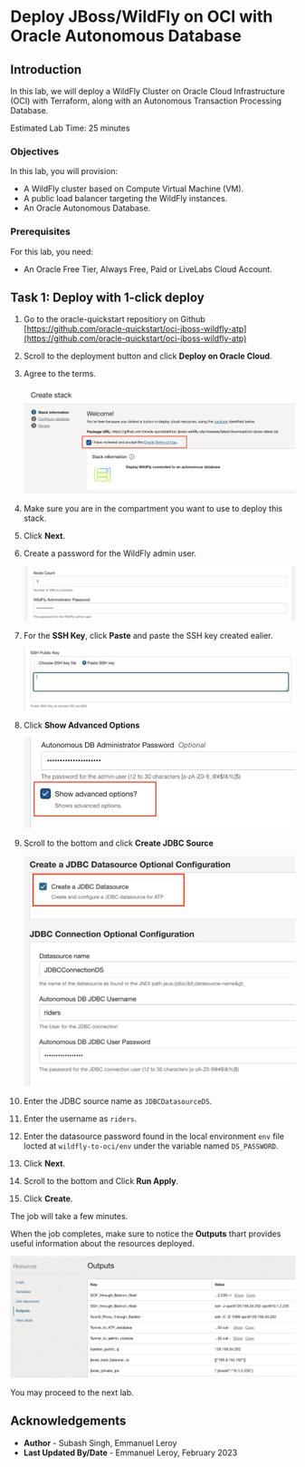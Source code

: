 # Deploy JBoss/WildFly on OCI with Oracle Autonomous Database

## Introduction

In this lab, we will deploy a WildFly Cluster on Oracle Cloud Infrastructure (OCI) with Terraform, along with an Autonomous Transaction Processing Database.

Estimated Lab Time: 25 minutes

### Objectives

In this lab, you will provision:
* A WildFly cluster based on Compute Virtual Machine (VM).
* A public load balancer targeting the WildFly instances.
* An Oracle Autonomous Database.

### Prerequisites

For this lab, you need:

* An Oracle Free Tier, Always Free, Paid or LiveLabs Cloud Account.


## Task 1: Deploy with 1-click deploy

1. Go to the oracle-quickstart repositiory on Github [https://github.com/oracle-quickstart/oci-jboss-wildfly-atp](https://github.com/oracle-quickstart/oci-jboss-wildfly-atp)

2. Scroll to the deployment button and click **Deploy on Oracle Cloud**.

3. Agree to the terms.

    ![./images/terms.png](./images/terms.png)

4. Make sure you are in the compartment you want to use to deploy this stack.

5. Click **Next**.

6. Create a password for the WildFly admin user.

    ![./images/admin-password.png](./images/admin-password.png)

7. For the **SSH Key**, click **Paste** and paste the SSH key created ealier.

    ![./images/ssh-key-wf.png](./images/ssh-key-wf.png)

7. Click **Show Advanced Options**

    ![./images/advanced-options2.png](./images/advanced-options2.png)

8. Scroll to the bottom and click **Create JDBC Source**

    ![./images/jdbc-source.png](./images/jdbc-source.png)

9. Enter the JDBC source name as `JDBCDatasourceDS`.

10. Enter the username as `riders`.

11. Enter the datasource password found in the local environment `env` file locted at `wildfly-to-oci/env` under the variable named `DS_PASSWORD`.

12. Click **Next**.

13. Scroll to the bottom and Click **Run Apply**.

14. Click **Create**.

The job will take a few minutes.

When the job completes, make sure to notice the **Outputs** thart provides useful information about the resources deployed.

![./images/outputs.png](./images/outputs.png " ")

You may proceed to the next lab.

## Acknowledgements
 - **Author** - Subash Singh, Emmanuel Leroy
 - **Last Updated By/Date** - Emmanuel Leroy, February 2023